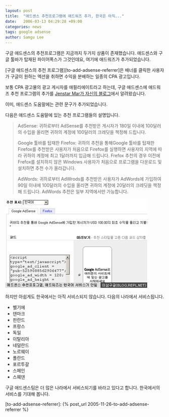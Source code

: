 ```yaml
---
layout: post
title:  "애드센스 추천프로그램에 애드워즈 추가, 한국은 아직..."
date:   2006-03-13 04:29:28 +09:00
categories: news
tags: google adsense
author: Samgu Lee
---
```

구글 애드센스의 추천프로그램은 지금까지 두가지 상품이 존재했습니다. 애드센스와 구글 툴바가 탑재된 파이어폭스가 그것인데요, 여기에 애드워즈가 추가되었습니다.

[구글 애드센스의 추천 프로그램][to-add-adsense-referrer]은 배너를 클릭한 사용자가 구글이 원하는 엑션을 취하면 수익을 분배하는 일종의 CPA 광고입니다.

보통 CPA 광고물의 광고 게시자를 애필리에이트라고 하는데, 구글 애드센스에 애드워즈 추천 프로그램의 추가를 [Jenstar Mar가 자신의 블로그](http://www.jensense.com/archives/2006/03/adsense_launche_2.html)에서 알려왔습니다.

이미, 애드센스 도움말에는 관련 문구가 추가되었습니다.

다음은 애드센스 도움말에 있는 추천 프로그램들의 설명입니다.

> AdSense: 귀하로부터 AdSense를 추천받은 게시자가 180일 이내에 100달러의 수입을 올리면 귀하의 계정에 100달러의 크레딧을 책정해 드립니다.
> 
> Google 툴바를 탑재한 Firefox: 귀하의 추천을 통해Google 툴바를 탑재한 Firefox를 추천받은 사용자가 처음으로 Firefox를 실행하면 사용자의 지역에 따라 귀하의 계정에 최고 1달러까지 입금해 드립니다. Frefox 추천의 경우 이전에 Frefox를 설치하지 않은 Windows 사용자가 처음으로 프로그램을 다운로드 및 설치하면 추천 수가 올라갑니다.
> 
> AdWords: 귀하로부터 AdWrods를 추천받은 사용자가 AdWords에 가입하여 90일 이내에 100달러의 수입을 올리면 귀하의 계정에 20달러의 크레딧을 책정해 드립니다. AdWords 추천은 일부 지역에서만 가능합니다.

![애드센스의 추천프로그램들](/assets/refer_adwords.jpg)

하지만 아쉽게도 한국에서는 아직 서비스되지 않습니다. 다음의 나라에서 서비스됩니다.

- 벨기에
- 덴마크
- 핀란드
- 프랑스
- 독일
- 이탈리아
- 네덜란드
- 노르웨이
- 폴란드
- 포르투갈
- 스페인
- 스웨덴

구글 애드센스팀은 더 많은 나라에서 서비스되기를 바라고 있다고 합니다. 한국에서의 서비스를 기대해 봅니다.

[to-add-adsense-referrer]: {% post_url 2005-11-26-to-add-adsense-referrer %}
